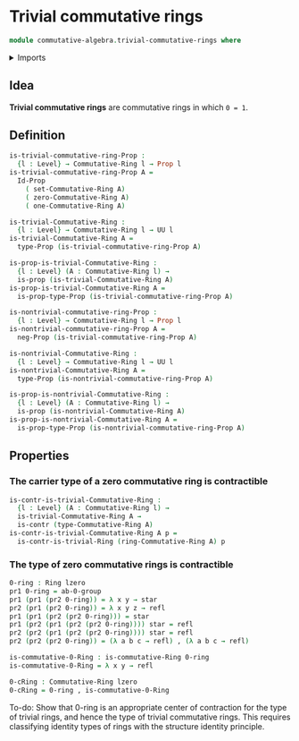 # Trivial commutative rings

```agda
module commutative-algebra.trivial-commutative-rings where
```

<details><summary>Imports</summary>

```agda
open import commutative-algebra.commutative-rings

open import foundation.contractible-types
open import foundation.dependent-pair-types
open import foundation.negation
open import foundation.propositions
open import foundation.sets
open import foundation.unit-type
open import foundation.universe-levels

open import foundation-core.identity-types

open import group-theory.abelian-groups
open import group-theory.trivial-groups

open import ring-theory.rings
open import ring-theory.trivial-rings
```

</details>

## Idea

**Trivial commutative rings** are commutative rings in which `0 = 1`.

## Definition

```agda
is-trivial-commutative-ring-Prop :
  {l : Level} → Commutative-Ring l → Prop l
is-trivial-commutative-ring-Prop A =
  Id-Prop
    ( set-Commutative-Ring A)
    ( zero-Commutative-Ring A)
    ( one-Commutative-Ring A)

is-trivial-Commutative-Ring :
  {l : Level} → Commutative-Ring l → UU l
is-trivial-Commutative-Ring A =
  type-Prop (is-trivial-commutative-ring-Prop A)

is-prop-is-trivial-Commutative-Ring :
  {l : Level} (A : Commutative-Ring l) →
  is-prop (is-trivial-Commutative-Ring A)
is-prop-is-trivial-Commutative-Ring A =
  is-prop-type-Prop (is-trivial-commutative-ring-Prop A)

is-nontrivial-commutative-ring-Prop :
  {l : Level} → Commutative-Ring l → Prop l
is-nontrivial-commutative-ring-Prop A =
  neg-Prop (is-trivial-commutative-ring-Prop A)

is-nontrivial-Commutative-Ring :
  {l : Level} → Commutative-Ring l → UU l
is-nontrivial-Commutative-Ring A =
  type-Prop (is-nontrivial-commutative-ring-Prop A)

is-prop-is-nontrivial-Commutative-Ring :
  {l : Level} (A : Commutative-Ring l) →
  is-prop (is-nontrivial-Commutative-Ring A)
is-prop-is-nontrivial-Commutative-Ring A =
  is-prop-type-Prop (is-nontrivial-commutative-ring-Prop A)
```

## Properties

### The carrier type of a zero commutative ring is contractible

```agda
is-contr-is-trivial-Commutative-Ring :
  {l : Level} (A : Commutative-Ring l) →
  is-trivial-Commutative-Ring A →
  is-contr (type-Commutative-Ring A)
is-contr-is-trivial-Commutative-Ring A p =
  is-contr-is-trivial-Ring (ring-Commutative-Ring A) p
```

### The type of zero commutative rings is contractible

```agda
0-ring : Ring lzero
pr1 0-ring = ab-0-group
pr1 (pr1 (pr2 0-ring)) = λ x y → star
pr2 (pr1 (pr2 0-ring)) = λ x y z → refl
pr1 (pr1 (pr2 (pr2 0-ring))) = star
pr1 (pr2 (pr1 (pr2 (pr2 0-ring)))) star = refl
pr2 (pr2 (pr1 (pr2 (pr2 0-ring)))) star = refl
pr2 (pr2 (pr2 0-ring)) = (λ a b c → refl) , (λ a b c → refl)

is-commutative-0-Ring : is-commutative-Ring 0-ring
is-commutative-0-Ring = λ x y → refl

0-cRing : Commutative-Ring lzero
0-cRing = 0-ring , is-commutative-0-Ring
```

To-do: Show that 0-ring is an appropriate center of contraction for the type of
trivial rings, and hence the type of trivial commutative rings. This requires
classifying identity types of rings with the structure identity principle.
